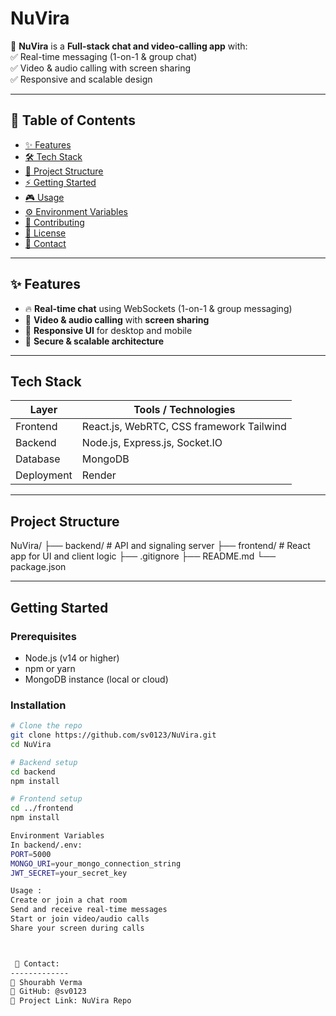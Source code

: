 # NuVira

🚀 **NuVira** is a **Full-stack chat and video-calling app** with:  
✅ Real-time messaging (1-on-1 & group chat)  
✅ Video & audio calling with screen sharing  
✅ Responsive and scalable design  


---


## 📌 Table of Contents

- [✨ Features](#-features)  
- [🛠 Tech Stack](#-tech-stack)  
- [📂 Project Structure](#-project-structure)  
- [⚡ Getting Started](#-getting-started)  
- [🎮 Usage](#-usage)  
- [⚙️ Environment Variables](#️-environment-variables)  
- [🤝 Contributing](#-contributing)  
- [📜 License](#-license)  
- [📧 Contact](#-contact)  


---


## ✨ Features

- 🔥 **Real-time chat** using WebSockets (1-on-1 & group messaging)  
- 🎥 **Video & audio calling** with **screen sharing**  
- 📱 **Responsive UI** for desktop and mobile  
- 🔐 **Secure & scalable architecture**  


---


## Tech Stack

| Layer      | Tools / Technologies                                 |
|------------|------------------------------------------------------|
| Frontend   | React.js, WebRTC, CSS framework Tailwind             |
| Backend    | Node.js, Express.js, Socket.IO                       |
| Database   | MongoDB                                              |
| Deployment | Render                                               |


---


## Project Structure

NuVira/
├── backend/ # API and signaling server
├── frontend/ # React app for UI and client logic
├── .gitignore
├── README.md
└── package.json


---


## Getting Started

### Prerequisites

- Node.js (v14 or higher)  
- npm or yarn  
- MongoDB instance (local or cloud)

### Installation

```bash
# Clone the repo
git clone https://github.com/sv0123/NuVira.git
cd NuVira

# Backend setup
cd backend
npm install

# Frontend setup
cd ../frontend
npm install

Environment Variables
In backend/.env:
PORT=5000
MONGO_URI=your_mongo_connection_string
JWT_SECRET=your_secret_key

Usage :
Create or join a chat room
Send and receive real-time messages
Start or join video/audio calls
Share your screen during calls



 📧 Contact:
-------------
👤 Shourabh Verma
🔗 GitHub: @sv0123
📂 Project Link: NuVira Repo
